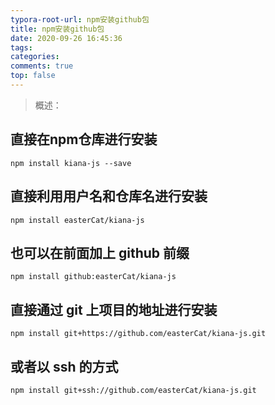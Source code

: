 ```yaml
---
typora-root-url: npm安装github包
title: npm安装github包
date: 2020-09-26 16:45:36
tags:
categories: 
comments: true
top: false
---
```


> 概述：

<!--正文-->
<!--more-->

## 直接在npm仓库进行安装

```
npm install kiana-js --save
```

## 直接利用用户名和仓库名进行安装

```
npm install easterCat/kiana-js
```

## 也可以在前面加上 github 前缀

```
npm install github:easterCat/kiana-js
```

## 直接通过 git 上项目的地址进行安装

```
npm install git+https://github.com/easterCat/kiana-js.git
```

## 或者以 ssh 的方式

```
npm install git+ssh://github.com/easterCat/kiana-js.git
```